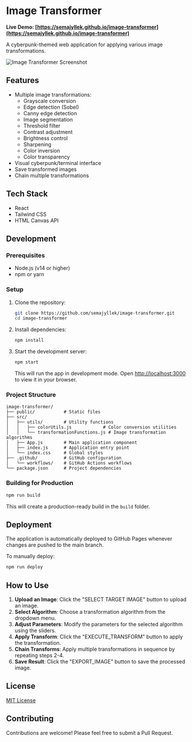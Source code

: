 # Image Transformer

**Live Demo: [https://semajyllek.github.io/image-transformer](https://semajyllek.github.io/image-transformer)**

A cyberpunk-themed web application for applying various image transformations.

![Image Transformer Screenshot](screenshot.png)

## Features

- Multiple image transformations:
  - Grayscale conversion
  - Edge detection (Sobel)
  - Canny edge detection
  - Image segmentation
  - Threshold filter
  - Contrast adjustment
  - Brightness control
  - Sharpening
  - Color inversion
  - Color transparency
- Visual cyberpunk/terminal interface
- Save transformed images
- Chain multiple transformations

## Tech Stack

- React
- Tailwind CSS
- HTML Canvas API

## Development

### Prerequisites

- Node.js (v14 or higher)
- npm or yarn

### Setup

1. Clone the repository:
   ```bash
   git clone https://github.com/semajyllek/image-transformer.git
   cd image-transformer
   ```

2. Install dependencies:
   ```bash
   npm install
   ```

3. Start the development server:
   ```bash
   npm start
   ```
   This will run the app in development mode. Open [http://localhost:3000](http://localhost:3000) to view it in your browser.

### Project Structure

```
image-transformer/
├── public/           # Static files
├── src/              
│   ├── utils/        # Utility functions
│   │   ├── colorUtils.js            # Color conversion utilities
│   │   └── transformationFunctions.js # Image transformation algorithms
│   ├── App.js        # Main application component
│   ├── index.js      # Application entry point
│   └── index.css     # Global styles
├── .github/          # GitHub configuration
│   └── workflows/    # GitHub Actions workflows
└── package.json      # Project dependencies
```

### Building for Production

```bash
npm run build
```

This will create a production-ready build in the `build` folder.

## Deployment

The application is automatically deployed to GitHub Pages whenever changes are pushed to the main branch.

To manually deploy:

```bash
npm run deploy
```

## How to Use

1. **Upload an Image**: Click the "SELECT TARGET IMAGE" button to upload an image.
2. **Select Algorithm**: Choose a transformation algorithm from the dropdown menu.
3. **Adjust Parameters**: Modify the parameters for the selected algorithm using the sliders.
4. **Apply Transform**: Click the "EXECUTE_TRANSFORM" button to apply the transformation.
5. **Chain Transforms**: Apply multiple transformations in sequence by repeating steps 2-4.
6. **Save Result**: Click the "EXPORT_IMAGE" button to save the processed image.

## License

[MIT License](LICENSE)

## Contributing

Contributions are welcome! Please feel free to submit a Pull Request.